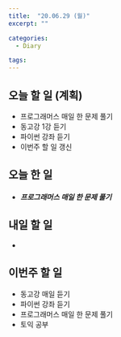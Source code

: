 ```yaml
---
title:  "20.06.29 (월)"
excerpt: ""

categories:
  - Diary

tags:
---
```


## 오늘 할 일 (계획)

- 프로그래머스 매일 한 문제 풀기
- 동고강 1강 듣기
- 파이썬 강좌 듣기
- 이번주 할 일 갱신

## 오늘 한 일

- ##### 프로그래머스 매일 한 문제 풀기



## 내일 할 일

- 

## 이번주 할 일

- 동고강 매일 듣기
- 파이썬 강좌 듣기
- 프로그래머스 매일 한 문제 풀기
- 토익 공부
